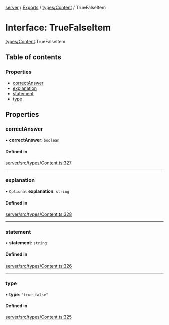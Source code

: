 [server](../README.md) / [Exports](../modules.md) / [types/Content](../modules/types_Content.md) / TrueFalseItem

# Interface: TrueFalseItem

[types/Content](../modules/types_Content.md).TrueFalseItem

## Table of contents

### Properties

- [correctAnswer](types_Content.TrueFalseItem.md#correctanswer)
- [explanation](types_Content.TrueFalseItem.md#explanation)
- [statement](types_Content.TrueFalseItem.md#statement)
- [type](types_Content.TrueFalseItem.md#type)

## Properties

### correctAnswer

• **correctAnswer**: `boolean`

#### Defined in

[server/src/types/Content.ts:327](https://github.com/niklas-joh/french-learning-platform/blob/f88c80a984d39a715bd427891d156cc94cff3831/server/src/types/Content.ts#L327)

___

### explanation

• `Optional` **explanation**: `string`

#### Defined in

[server/src/types/Content.ts:328](https://github.com/niklas-joh/french-learning-platform/blob/f88c80a984d39a715bd427891d156cc94cff3831/server/src/types/Content.ts#L328)

___

### statement

• **statement**: `string`

#### Defined in

[server/src/types/Content.ts:326](https://github.com/niklas-joh/french-learning-platform/blob/f88c80a984d39a715bd427891d156cc94cff3831/server/src/types/Content.ts#L326)

___

### type

• **type**: ``"true_false"``

#### Defined in

[server/src/types/Content.ts:325](https://github.com/niklas-joh/french-learning-platform/blob/f88c80a984d39a715bd427891d156cc94cff3831/server/src/types/Content.ts#L325)
